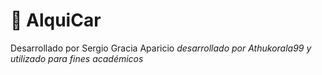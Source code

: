 # 🚗 AlquiCar

Desarrollado por Sergio Gracia Aparicio *desarrollado por Athukorala99 y utilizado para fines académicos*


